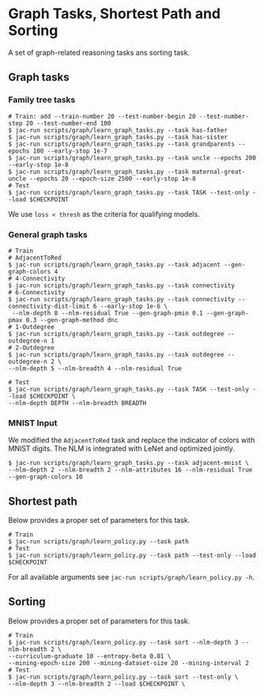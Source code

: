 # Graph Tasks, Shortest Path and Sorting

A set of graph-related reasoning tasks ans sorting task.

## Graph tasks

### Family tree tasks
``` shell
# Train: add --train-number 20 --test-number-begin 20 --test-number-step 20 --test-number-end 100
$ jac-run scripts/graph/learn_graph_tasks.py --task has-father
$ jac-run scripts/graph/learn_graph_tasks.py --task has-sister
$ jac-run scripts/graph/learn_graph_tasks.py --task grandparents --epochs 100 --early-stop 1e-7
$ jac-run scripts/graph/learn_graph_tasks.py --task uncle --epochs 200 --early-stop 1e-8
$ jac-run scripts/graph/learn_graph_tasks.py --task maternal-great-uncle --epochs 20 --epoch-size 2500 --early-stop 1e-8
# Test
$ jac-run scripts/graph/learn_graph_tasks.py --task TASK --test-only --load $CHECKPOINT
```
We use `loss < thresh` as the criteria for qualifying models.

### General graph tasks
``` shell
# Train
# AdjacentToRed
$ jac-run scripts/graph/learn_graph_tasks.py --task adjacent --gen-graph-colors 4
# 4-Connectivity
$ jac-run scripts/graph/learn_graph_tasks.py --task connectivity
# 6-Connectivity
$ jac-run scripts/graph/learn_graph_tasks.py --task connectivity --connectivity-dist-limit 6 --early-stop 1e-6 \
 --nlm-depth 8 --nlm-residual True --gen-graph-pmin 0.1 --gen-graph-pmax 0.3 --gen-graph-method dnc
# 1-Outdegree
$ jac-run scripts/graph/learn_graph_tasks.py --task outdegree --outdegree-n 1
# 2-Outdegree
$ jac-run scripts/graph/learn_graph_tasks.py --task outdegree --outdegree-n 2 \
--nlm-depth 5 --nlm-breadth 4 --nlm-residual True

# Test
$ jac-run scripts/graph/learn_graph_tasks.py --task TASK --test-only --load $CHECKPOINT \
--nlm-depth DEPTH --nlm-breadth BREADTH
```

### MNIST Input
We modified the `AdjacentToRed` task and replace the indicator of colors with MNIST digits. The NLM is integrated with LeNet and optimized jointly.

``` shell
$ jac-run scripts/graph/learn_graph_tasks.py --task adjacent-mnist \
--nlm-depth 2 --nlm-breadth 2 --nlm-attributes 16 --nlm-residual True --gen-graph-colors 10
```

## Shortest path

Below provides a proper set of parameters for this task.
``` shell
# Train
$ jac-run scripts/graph/learn_policy.py --task path
# Test
$ jac-run scripts/graph/learn_policy.py --task path --test-only --load $CHECKPOINT
```
For all available arguments see `jac-run scripts/graph/learn_policy.py -h`.

## Sorting

Below provides a proper set of parameters for this task.
``` shell
# Train
$ jac-run scripts/graph/learn_policy.py --task sort --nlm-depth 3 --nlm-breadth 2 \
--curriculum-graduate 10 --entropy-beta 0.01 \
--mining-epoch-size 200 --mining-dataset-size 20 --mining-interval 2
# Test
$ jac-run scripts/graph/learn_policy.py --task sort --test-only \
--nlm-depth 3 --nlm-breadth 2 --load $CHECKPOINT \
```
